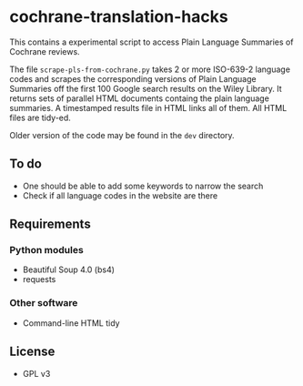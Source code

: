 # cochrane-translation-hacks

This contains a experimental script to access Plain Language Summaries of Cochrane reviews.

The file `scrape-pls-from-cochrane.py` takes 2 or more ISO-639-2 language codes and scrapes the corresponding versions of Plain Language Summaries off the first 100 Google search results on the Wiley Library. It returns sets of parallel HTML documents containg the plain language summaries. A timestamped results file in HTML links all of them. All HTML files are tidy-ed. 

Older version of the code may be found in the `dev` directory.

## To do

* One should be able to add some keywords to narrow the search
* Check if all language codes in the website are there

## Requirements

### Python modules

* Beautiful Soup 4.0 (bs4)
* requests 

### Other software

* Command-line HTML tidy

## License

* GPL v3
